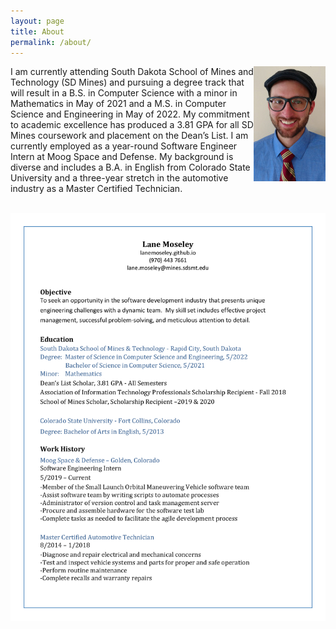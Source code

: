 ```yaml
---
layout: page
title: About
permalink: /about/
---
```


<img style="float: right;" src="/assets/Moseley_Headshot.jpg">

I am currently attending South Dakota School of Mines and Technology (SD Mines) and pursuing a degree track that will result in a B.S. in Computer Science with a minor in Mathematics in May of 2021 and a M.S. in Computer Science and Engineering in May of 2022.  My commitment to academic excellence has produced a 3.81 GPA for all SD Mines coursework and placement on the Dean’s List.  I am currently employed as a year-round Software Engineer Intern at Moog Space and Defense.  My background is diverse and includes a B.A. in English from Colorado State University and a three-year stretch in the automotive industry as a Master Certified Technician.
<br/><br/>

[![Photo: Resume](/assets/Resume.png)](../assets/Resume.pdf)
